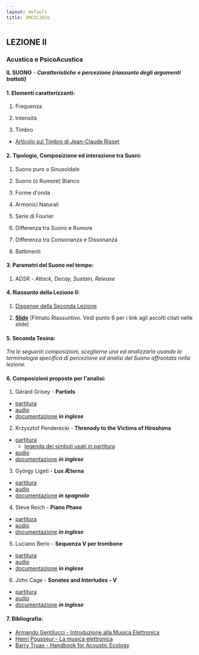 ```yaml
---
layout: default
title: IMCSC2016  
---
```


## LEZIONE II


### Acustica e PsicoAcustica

**IL SUONO** - ***Caratteristiche e percezione (riassunto degli argomenti trattati)***

#### 1. Elementi caratterizzanti:

1. Frequenza

2. Intensità 

3. Timbro
 - [Articolo sul Timbro di Jean-Claude Risset](https://www.dropbox.com/s/q8cph03tx0c72ow/Risset.pdf?dl=0)


#### 2. Tipologie, Composizione ed interazione tra Suoni:

1. Suono puro o Sinusoidale

2. Suono (o Rumore) Bianco

3. Forme d'onda

4. Armonici Naturali

5. Serie di Fourier

6. Differenza tra Suono e Rumore

7. Differenza tra Consonanza e Dissonanza

8. Battimenti

#### 3. Parametri del Suono nel tempo:

1. ADSR - *Attack, Decay, Sustain, Release*


#### 4. Riassunto della Lezione II:

1. [Dispense della Seconda Lezione](https://www.academia.edu/22305517/INFORMATICA_MUSICALE_-2016_-LEZIONE_II)

2. [**Slide**](https://www.dropbox.com/s/u6qt2o0in6kesqu/Imcsc-slide-video.m4v?dl=0) (Filmato Riassuntivo. Vedi punto 6 per i link agli ascolti citati nelle slide)

#### 5. Seconda Tesina:

*Tra le seguenti composizioni, sceglierne una ed analizzarla usando la terminologia specifica di percezione ed analisi del Suono affrontata nella lezione.*

#### 6. Composizioni proposte per l'analisi:

1. Gérard Grisey - **Partiels**
- [partitura](https://www.dropbox.com/s/w2ji6mvmrfu0o2g/Grisey_Partiels_MASTER_SCORE.pdf?dl=0)
- [audio](https://youtu.be/jqzukP_BtW8)
- [documentazione](https://issuu.com/chrisarrell/docs/arrellpartielsanalysis/1)  ***in inglese***

2. Krzysztof Penderecki -  **Threnody to the Victims of Hiroshima**
- [partitura](https://www.dropbox.com/s/25tsfj0mkm78opi/Threnody.pdf?dl=0)
  - [legenda dei simboli usati in partitura](https://youtu.be/2DD7gzDYBgY)
- [audio](https://youtu.be/HilGthRhwP8)
- [documentazione](http://www.anthonybannach.com/uploads/2/1/6/7/21674290/pendereckipaper.pdf)  ***in inglese***

3. György Ligeti - **Lux Æterna**
- [partitura](https://www.dropbox.com/s/i9zw2m4xt31deuh/Lux%20Aeterna.pdf?dl=0)
- [audio](https://youtu.be/Zy8SQ-LWC20)
- [documentazione](http://www.artesmusicales.org/web/images/IMG/descargas12/433/433-7-Art2-ESPACIO_JOVEN_Lux_aeterna.pdf) ***in spagnolo***

4. Steve Reich - **Piano Phase**
- [partitura](https://www.dropbox.com/s/o2457gbmmk1sipp/PianoPhase.pdf?dl=0)
- [audio](https://youtu.be/i0345c6zNfM)
- [documentazione](https://www.amherst.edu/media/view/313298/original/Taruskin%2Bon%2BReich.pdf) ***in inglese***

5. Luciano Berio - **Sequenza V per trombone**
- [partitura](https://www.dropbox.com/s/03odib7dwdniil2/berio-sequenzaV.pdf?dl=0)
- [audio](https://youtu.be/ZqlUhN7TbAk)
- [documentazione](http://pure.au.dk/portal/files/51408986/2011_01_03_Revised_and_formatted_paper_for_upload_Hansen_2011_.pdf) ***in inglese***

6. John Cage - **Sonates and Interludes - V**
- [partitura](https://www.dropbox.com/s/np9l64vvw1z411d/Cage%20-%20Sonatas%20and%20Interludes%20for%20prepared%20piano.pdf?dl=0)
- [audio](https://youtu.be/jRHoKZRYBlY)
- [documentazione](http://rosewhitemusic.com/piano/writings/six-views-sonatas-interludes/) ***in inglese***



#### 7. Bibliografia:
- [Armando Gentilucci - Introduzione alla Musica Elettronica](https://copy.com/gmatZ8qkaw1WROAG)
- [Henri Pousseur - La musica elettronica](https://www.dropbox.com/s/hzafguvw6y7iecc/Pousseur_La%20musica%20elettronica.pdf?dl=0)
- [Barry Truax - Handbook for Acoustic Ecology](http://www.sfu.ca/sonic-studio/handbook/)
